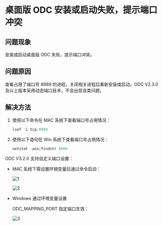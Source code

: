 桌面版 ODC 安装或启动失败，提示端口冲突
=======================================

问题现象
-------------

安装或启动桌面版 ODC 失败，提示端口冲突。

问题原因
-------------

查看占用了端口号 8989 的进程，关闭相关进程后重新安装或启动。ODC V2.3.0 及以上版本采用动态端口技术，不会出现该类问题。

**解决方法** 
-------------------------

1. 使用以下命令在 MAC 系统下查看端口号占用情况：

   ```javascript
   lsof -i tcp:8989
   ```

2. 使用以下语句在 Win 系统下查看端口号占用情况：

   ```javascript
   netstat -ano|findstr 8989
   ```

ODC V3.2.0 支持自定义端口设置：


* MAC 系统下需设置环境变量后通过命令启动：

  ![1](https://obbusiness-private.oss-cn-shanghai.aliyuncs.com/doc/img/odc/KB/3.common-troubleshooting/6.client-odc-problems/8.prompt-port-conflict-when-installation-or-startup-fails/1.png)

  ![2](https://obbusiness-private.oss-cn-shanghai.aliyuncs.com/doc/img/odc/KB/3.common-troubleshooting/6.client-odc-problems/8.prompt-port-conflict-when-installation-or-startup-fails/2.png)

* Windows 通过环境变量设置

  ODC_MAPPING_PORT 指定端口生效：

  ![3](https://obbusiness-private.oss-cn-shanghai.aliyuncs.com/doc/img/odc/KB/3.common-troubleshooting/6.client-odc-problems/8.prompt-port-conflict-when-installation-or-startup-fails/3.png)
